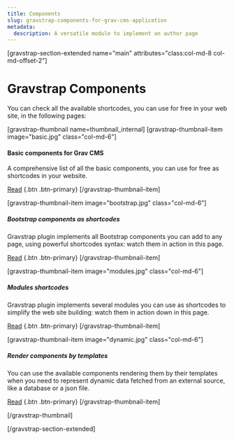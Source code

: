 ```yaml
---
title: Components
slug: gravstrap-components-for-grav-cms-application
metadata:
  description: A versatile module to implement an author page
---
```


[gravstrap-section-extended name="main" attributes="class:col-md-8 col-md-offset-2"]


# Gravstrap Components
You can check all the available shortcodes, you can use for free in your web site, in the following pages:

[gravstrap-thumbnail name=thumbnail_internal]
[gravstrap-thumbnail-item image="basic.jpg" class="col-md-6"]

#### Basic components for Grav CMS

A comprehensive list of all the basic components, you can use for free as shortcodes in your website.

[Read](../gravstrap-components-for-grav-cms-application/basic-shortcodes-for-grav-cms) {.btn .btn-primary}
[/gravstrap-thumbnail-item]

[gravstrap-thumbnail-item image="bootstrap.jpg" class="col-md-6"]
##### Bootstrap components as shortcodes

Gravstrap plugin implements all Bootstrap components you can add to any page, using powerful shortcodes syntax: watch them in action in this page.

[Read](../gravstrap-components-for-grav-cms-application/bootstrap-components-as-shortcodes-for-grav-cms) {.btn .btn-primary}
[/gravstrap-thumbnail-item]

[gravstrap-thumbnail-item image="modules.jpg" class="col-md-6"]
##### Modules shortcodes

Gravstrap plugin implements several modules you can use as shortcodes to simplify the web site building: watch them in action down in this page.

[Read](../gravstrap-components-for-grav-cms-application/modules-shortcodes-for-grav-cms) {.btn .btn-primary}
[/gravstrap-thumbnail-item]

[gravstrap-thumbnail-item image="dynamic.jpg" class="col-md-6"]
##### Render components by templates

You can use the available components rendering them by their templates when you need to represent dynamic data fetched from an external source, like a database or a json file.

[Read](../gravstrap-components-for-grav-cms-application/dynamic-bootstrap-components-as-shortcodes-for-grav-cms) {.btn .btn-primary}
[/gravstrap-thumbnail-item]

[/gravstrap-thumbnail]

[/gravstrap-section-extended]